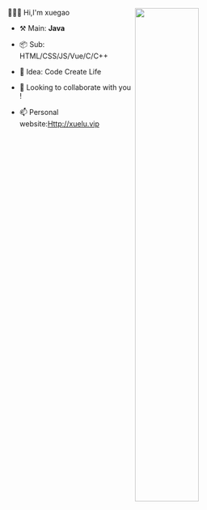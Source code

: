   [<img align="right" width="50%" src="https://github-readme-stats.vercel.app/api?username=xuegao555&show_icons=true">](http://xuelu.vip)👋👋👋
  Hi,I'm xuegao

* ⚒️ Main: **Java**

* 📦 Sub: HTML/CSS/JS/Vue/C/C++

* 🌱 Idea: Code Create Life

* 👯 Looking to collaborate with you !

* 📫 Personal website:[Http://xuelu.vip](http://xuelu.vip)

